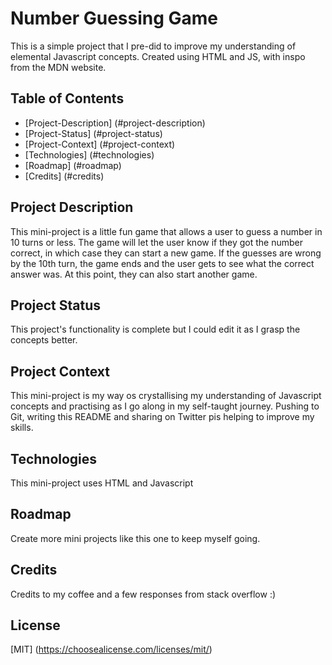 # Number Guessing Game
This is a simple project that I pre-did to improve my understanding of elemental Javascript concepts. Created using HTML and JS, with inspo from the MDN website.

## Table of Contents
* [Project-Description] (#project-description)
* [Project-Status] (#project-status)
* [Project-Context] (#project-context)
* [Technologies] (#technologies)
* [Roadmap] (#roadmap)
* [Credits] (#credits)



## Project Description
This mini-project is a little fun game that allows a user to guess a number in 10 turns or less. The game will let the user know if they got the number correct, in which case they can start a new game. If the guesses are wrong by the 10th turn, the game ends and the user gets to see what the correct answer was. At this point, they can also start another game.

## Project Status
This project's functionality is complete but I could edit it as I grasp the concepts better.

## Project Context
This mini-project is my way os crystallising my understanding of Javascript concepts and practising as I go along in my self-taught journey. Pushing to Git, writing this README and sharing on Twitter pis helping to improve my skills.

## Technologies
This mini-project uses HTML and Javascript

## Roadmap
Create more mini projects like this one to keep myself going.

## Credits
Credits to my coffee and a few responses from stack overflow :)

## License
[MIT] (https://choosealicense.com/licenses/mit/)